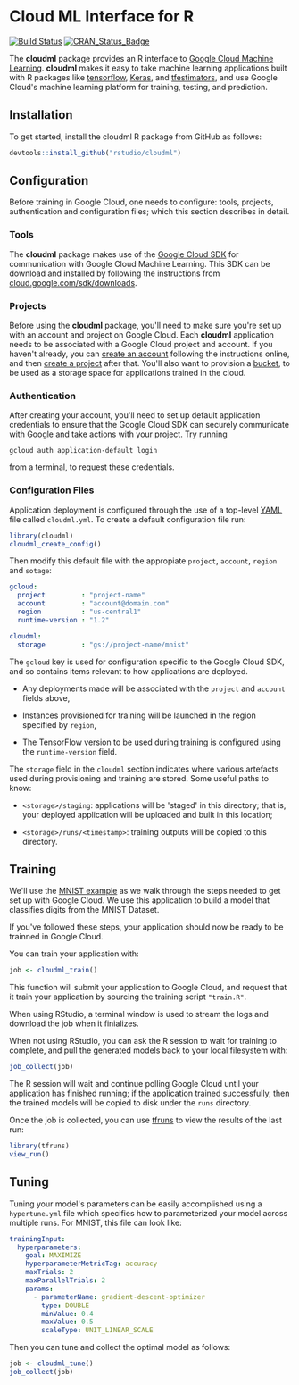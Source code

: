 Cloud ML Interface for R
================

[![Build Status](https://travis-ci.org/rstudio/cloudml.svg?branch=master)](https://travis-ci.org/rstudio/cloudml) [![CRAN\_Status\_Badge](https://www.r-pkg.org/badges/version/cloudml)](https://cran.r-project.org/package=cloudml)

The **cloudml** package provides an R interface to [Google Cloud Machine Learning](https://cloud.google.com/ml-engine/). **cloudml** makes it easy to take machine learning applications built with R packages like [tensorflow](https://tensorflow.rstudio.com/), [Keras](https://keras.rstudio.com/), and [tfestimators](https://tensorflow.rstudio.com/tfestimators/), and use Google Cloud's machine learning platform for training, testing, and prediction.

Installation
------------

To get started, install the cloudml R package from GitHub as follows:

``` r
devtools::install_github("rstudio/cloudml")
```

Configuration
-------------

Before training in Google Cloud, one needs to configure: tools, projects, authentication and configuration files; which this section describes in detail.

### Tools

The **cloudml** package makes use of the [Google Cloud SDK](https://cloud.google.com/sdk/) for communication with Google Cloud Machine Learning. This SDK can be download and installed by following the instructions from [cloud.google.com/sdk/downloads](https://cloud.google.com/sdk/downloads).

### Projects

Before using the **cloudml** package, you'll need to make sure you're set up with an account and project on Google Cloud. Each **cloudml** application needs to be associated with a Google Cloud project and account. If you haven't already, you can [create an account](https://console.cloud.google.com) following the instructions online, and then [create a project](https://cloud.google.com/resource-manager/docs/creating-managing-projects) after that. You'll also want to provision a [bucket](https://cloud.google.com/storage/docs/creating-buckets), to be used as a storage space for applications trained in the cloud.

### Authentication

After creating your account, you'll need to set up default application credentials to ensure that the Google Cloud SDK can securely communicate with Google and take actions with your project. Try running

    gcloud auth application-default login

from a terminal, to request these credentials.

### Configuration Files

Application deployment is configured through the use of a top-level [YAML](http://yaml.org/) file called `cloudml.yml`. To create a default configuration file run:

``` r
library(cloudml)
cloudml_create_config()
```

Then modify this default file with the appropiate `project`, `account`, `region` and `sotage`:

``` yml
gcloud:
  project         : "project-name"
  account         : "account@domain.com"
  region          : "us-central1"
  runtime-version : "1.2"

cloudml:
  storage         : "gs://project-name/mnist"
```

The `gcloud` key is used for configuration specific to the Google Cloud SDK, and so contains items relevant to how applications are deployed.

-   Any deployments made will be associated with the `project` and `account` fields above,

-   Instances provisioned for training will be launched in the region specified by `region`,

-   The TensorFlow version to be used during training is configured using the `runtime-version` field.

The `storage` field in the `cloudml` section indicates where various artefacts used during provisioning and training are stored. Some useful paths to know:

-   `<storage>/staging`: applications will be 'staged' in this directory; that is, your deployed application will be uploaded and built in this location;

-   `<storage>/runs/<timestamp>`: training outputs will be copied to this directory.

Training
--------

We'll use the [MNIST example](https://github.com/rstudio/cloudml/tree/master/inst/examples/mnist/train.R) as we walk through the steps needed to get set up with Google Cloud. We use this application to build a model that classifies digits from the MNIST Dataset.

If you've followed these steps, your application should now be ready to be trainned in Google Cloud.

You can train your application with:

``` r
job <- cloudml_train()
```

This function will submit your application to Google Cloud, and request that it train your application by sourcing the training script `"train.R"`.

When using RStudio, a terminal window is used to stream the logs and download the job when it finializes.

When not using RStudio, you can ask the R session to wait for training to complete, and pull the generated models back to your local filesystem with:

``` r
job_collect(job)
```

The R session will wait and continue polling Google Cloud until your application has finished running; if the application trained successfully, then the trained models will be copied to disk under the `runs` directory.

Once the job is collected, you can use [tfruns](https://tensorflow.rstudio.com/tools/tfruns/) to view the results of the last run:

``` r
library(tfruns)
view_run()
```

Tuning
------

Tuning your model's parameters can be easily accomplished using a `hypertune.yml` file which specifies how to parameterized your model across multiple runs. For MNIST, this file can look like:

``` yml
trainingInput:
  hyperparameters:
    goal: MAXIMIZE
    hyperparameterMetricTag: accuracy
    maxTrials: 2
    maxParallelTrials: 2
    params:
      - parameterName: gradient-descent-optimizer
        type: DOUBLE
        minValue: 0.4
        maxValue: 0.5
        scaleType: UNIT_LINEAR_SCALE
```

Then you can tune and collect the optimal model as follows:

``` r
job <- cloudml_tune()
job_collect(job)
```
